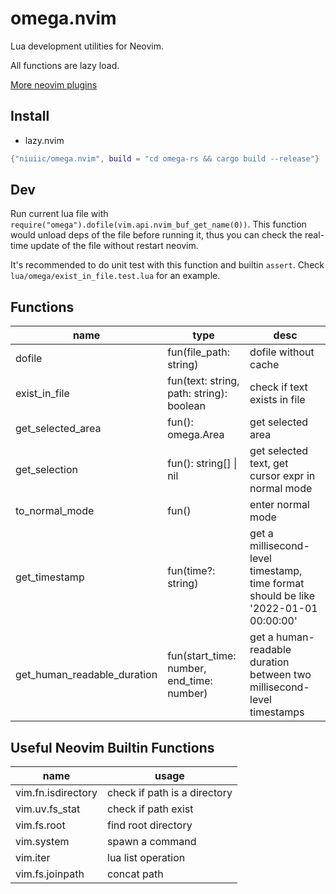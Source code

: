 # omega.nvim

Lua development utilities for Neovim.

All functions are lazy load.

[More neovim plugins](https://github.com/niuiic/awesome-neovim-plugins)

## Install

- lazy.nvim

```lua
{"niuiic/omega.nvim", build = "cd omega-rs && cargo build --release"}
```

## Dev

Run current lua file with `require("omega").dofile(vim.api.nvim_buf_get_name(0))`. This function would unload deps of the file before running it, thus you can check the real-time update of the file without restart neovim.

It's recommended to do unit test with this function and builtin `assert`. Check `lua/omega/exist_in_file.test.lua` for an example.

## Functions

| name                        | type                                      | desc                                                                                |
| --------------------------- | ----------------------------------------- | ----------------------------------------------------------------------------------- |
| dofile                      | fun(file_path: string)                    | dofile without cache                                                                |
| exist_in_file               | fun(text: string, path: string): boolean  | check if text exists in file                                                        |
| get_selected_area           | fun(): omega.Area                         | get selected area                                                                   |
| get_selection               | fun(): string[] \| nil                    | get selected text, get cursor expr in normal mode                                   |
| to_normal_mode              | fun()                                     | enter normal mode                                                                   |
| get_timestamp               | fun(time?: string)                        | get a millisecond-level timestamp, time format should be like '2022-01-01 00:00:00' |
| get_human_readable_duration | fun(start_time: number, end_time: number) | get a human-readable duration between two millisecond-level timestamps              |

## Useful Neovim Builtin Functions

| name               | usage                        |
| ------------------ | ---------------------------- |
| vim.fn.isdirectory | check if path is a directory |
| vim.uv.fs_stat     | check if path exist          |
| vim.fs.root        | find root directory          |
| vim.system         | spawn a command              |
| vim.iter           | lua list operation           |
| vim.fs.joinpath    | concat path                  |


